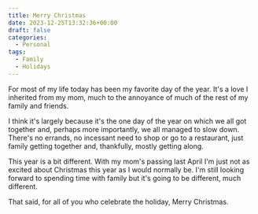 ```yaml
---
title: Merry Christmas
date: 2023-12-25T13:32:36+00:00
draft: false
categories:
  - Personal
tags:
  - Family
  - Holidays
---
```


For most of my life today has been my favorite day of the year. It's a love I inherited from my mom, much to the annoyance of much of the rest of my family and friends.

I think it's largely because it's the one day of the year on which we all got together and, perhaps more importantly, we all managed to slow down. There's no errands, no incessant need to shop or go to a restaurant, just family getting together and, thankfully, mostly getting along.

This year is a bit different. With my mom's passing last April I'm just not as excited about Christmas this year as I would normally be. I'm still looking forward to spending time with family but it's going to be different, much different.

That said, for all of you who celebrate the holiday, Merry Christmas.
